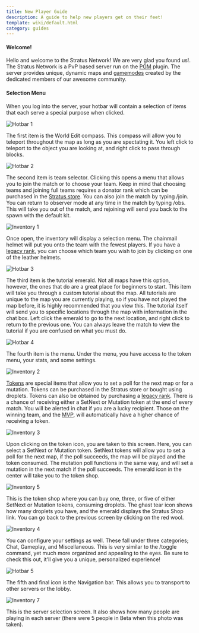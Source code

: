 ```yaml
---
title: New Player Guide
description: A guide to help new players get on their feet!
template: wiki/default.html
category: guides
---
```


#### Welcome!

Hello and welcome to the Stratus Network! We are very glad you found us!. The Stratus Network is a PvP based server run on the [PGM](https://mcresourcepile.github.io/addon-project/wiki/pgm) plugin. The server provides unique, dynamic maps and [gamemodes](https://mcresourcepile.github.io/addon-project/wiki/gamemodes) created by the dedicated members of our awesome community.

#### Selection Menu

When you log into the server, your hotbar will contain a selection of items that each serve a special purpose when clicked.

![Hotbar 1](../../assets/img/newplayerguide/hotbar1.png)

The first item is the World Edit compass. This compass will allow you to teleport throughout the map as long as you are spectating it. You left click to teleport to the object you are looking at, and right click to pass through blocks.

![Hotbar 2](../../assets/img/newplayerguide/hotbar2.png)

The second item is team selector. Clicking this opens a menu that allows you to join the match or to choose your team. Keep in mind that choosing teams and joining full teams requires a donator rank which can be purchased in the [Stratus store](https://stratusnetwork.buycraft.net/). You can also join the match by typing /join. You can return to observer mode at any time in the match by typing /obs. This will take you out of the match, and rejoining will send you back to the spawn with the default kit.

![Inventory 1](../../assets/img/newplayerguide/inventory1.png)

Once open, the inventory will display a selection menu. The chainmail helmet will put you onto the team with the fewest players. If you have a [legacy rank](https://mcresourcepile.github.io/addon-project/wiki/ranks/legacyranks), you can choose which team you wish to join by clicking on one of the leather helmets.

![Hotbar 3](../../assets/img/newplayerguide/hotbar3.png)

The third item is the tutorial emerald. Not all maps have this option, however, the ones that do are a great place for beginners to start. This item will take you through a custom tutorial about the map. All tutorials are unique to the map you are currently playing, so if you have not played the map before, it is highly recommended that you view this. The tutorial itself will send you to specific locations through the map with information in the chat box. Left click the emerald to go to the next location, and right click to return to the previous one. You can always leave the match to view the tutorial if you are confused on what you must do.

![Hotbar 4](../../assets/img/newplayerguide/hotbar4.png)

The fourth item is the menu. Under the menu, you have access to the token menu, your stats, and some settings. 

![Inventory 2](../../assets/img/newplayerguide/inventory2.png)

[Tokens]((https://mcresourcepile.github.io/addon-project/wiki/tokens)) are special items that allow you to set a poll for the next map or for a mutation. Tokens can be purchased in the Stratus store or bought using droplets. Tokens can also be obtained by purchasing a [legacy rank](https://mcresourcepile.github.io/addon-project/wiki/ranks/legacyranks). There is a chance of receiving either a SetNext or Mutation token at the end of every match. You will be alerted in chat if you are a lucky recipient. Those on the winning team, and the [MVP](https://mcresourcepile.github.io/addon-project/wiki/mvp), will automatically have a higher chance of receiving a token.

![Inventory 3](../../assets/img/newplayerguide/inventory3.png)

Upon clicking on the token icon, you are taken to this screen. Here, you can select a SetNext or Mutation token. SetNext tokens will allow you to set a poll for the next map, if the poll succeeds, the map will be played and the token consumed. The mutation poll functions in the same way, and will set a mutation in the next match if the poll succeeds. The emerald icon in the center will take you to the token shop.

![Inventory 5](../../assets/img/newplayerguide/inventory5.png)

This is the token shop where you can buy one, three, or five of either SetNext or Mutation tokens, consuming droplets. The ghast tear icon shows how many droplets you have, and the emerald displays the Stratus Shop link. You can go back to the previous screen by clicking on the red wool.

![Inventory 4](../../assets/img/newplayerguide/inventory4.png)

You can configure your settings as well. These fall under three categories; Chat, Gameplay, and Miscellaneous. This is very similar to the /toggle command, yet much more organized and appealing to the eyes. Be sure to check this out, it'll give you a unique, personalized experience!

![Hotbar 5](../../assets/img/newplayerguide/hotbar5.png)

The fifth and final icon is the Navigation bar. This allows you to transport to other servers or the lobby. 

![Inventory 7](../../assets/img/newplayerguide/inventory7.png)

This is the server selection screen. It also shows how many people are playing in each server (there were 5 people in Beta when this photo was taken).
